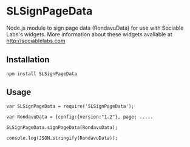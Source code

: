 SLSignPageData
==============

Node.js module to sign page data (RondavuData) for use with Sociable Labs's widgets. More information about these widgets
avaliable at http://sociablelabs.com


Installation
------------

    npm install SLSignPageData

Usage
-----

    var SLSignPageData = require('SLSignPageData');

    var RondavuData = {config:{version:"1.2"}, page: .....

    SLSignPageData.signPageData(RondavuData);

    console.log(JSON.stringify(RondavuData));

